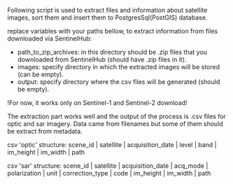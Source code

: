 Following script is used to extract files and information about satellite images, 
sort them and insert them to PostgresSql(PostGIS) database.

replace variables with your paths bellow, to extract information from files downloaded via SentinelHub:
- path_to_zip_archives: in this directory should be .zip files that you downloaded from SentinelHub (should have .zip files in it).
- images: specify directory in which the extracted images will be stored (can be empty).
- output: specify directory where the csv files will be generated (should be empty).

!For now, it works only on Sentinel-1 and Sentinel-2 download!

The extraction part works well and the output of the process is .csv files for optic and sar imagery.
Data came from filenames but some of them should be extract from metadata.

   csv 'optic' structure:
   scene_id | satellite | acquisition_date | level | band | im_height | im_width | path

   csv 'sar' structure:
   scene_id | satellite | acquisition_date | acq_mode | polarization | unit | correction_type | code | im_height | im_width | path